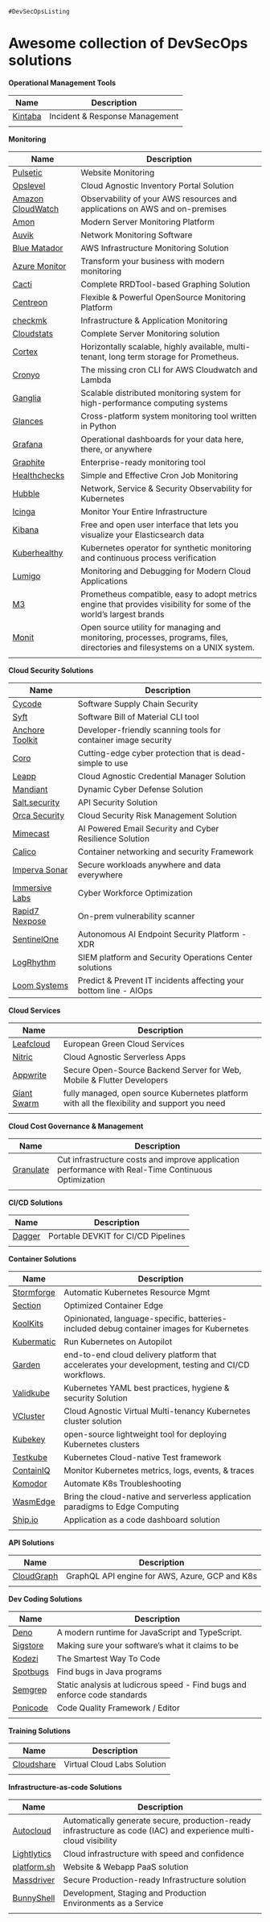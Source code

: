 ``#DevSecOpsListing``
<h1> Awesome collection of DevSecOps solutions </h1>

**Operational Management Tools**

| Name | Description |
| -------- | ----------- |
| [Kintaba](https://www.kintaba.com/) | Incident & Response Management  |
| | |

**Monitoring**

| Name | Description |
| -------- | ----------- |
|[Pulsetic](https://www.pulsetic.com/) | Website Monitoring |
|[Opslevel](https://www.opslevel.com/) | Cloud Agnostic Inventory Portal Solution |
|[Amazon CloudWatch](https://aws.amazon.com/cloudwatch/) | Observability of your AWS resources and applications on AWS and on-premises |
|[Amon](https://github.com/amonapp/amon) | Modern Server Monitoring Platform |
|[Auvik](https://www.auvik.com/) | Network Monitoring Software |
|[Blue Matador](https://www.bluematador.com/) |  AWS Infrastructure Monitoring Solution |
|[Azure Monitor](https://azure.microsoft.com/nl-nl/services/monitor/#overview) | Transform your business with modern monitoring |
|[Cacti](https://www.cacti.net/) | Complete RRDTool-based Graphing Solution |
|[Centreon](https://github.com/centreon/centreon) | Flexible & Powerful OpenSource Monitoring Platform  |
|[checkmk](https://checkmk.com/) | Infrastructure & Application Monitoring |
|[Cloudstats](https://servermonitoring.me/) | Complete Server Monitoring solution |
|[Cortex](https://cortexmetrics.io/) | Horizontally scalable, highly available, multi-tenant, long term storage for Prometheus. |
|[Cronyo](https://github.com/cronyo/cronyo?utm_source=saashub&utm_medium=marketplace&utm_campaign=saashub) | The missing cron CLI for AWS Cloudwatch and Lambda |
|[Ganglia](http://ganglia.sourceforge.net/) | Scalable distributed monitoring system for high-performance computing systems | 
|[Glances](https://nicolargo.github.io/glances/) | Cross-platform system monitoring tool written in Python |
|[Grafana](https://grafana.com/) | Operational dashboards for your data here, there, or anywhere |
|[Graphite](https://graphiteapp.org/) | Enterprise-ready monitoring tool | 
|[Healthchecks](https://healthchecks.io/) | Simple and Effective Cron Job Monitoring |
|[Hubble](https://github.com/cilium/hubble) | Network, Service & Security Observability for Kubernetes |
|[Icinga](https://icinga.com/) | Monitor Your Entire Infrastructure |
|[Kibana](https://www.elastic.co/kibana/) | Free and open user interface that lets you visualize your Elasticsearch data |
|[Kuberhealthy](https://github.com/kuberhealthy/kuberhealthy) | Kubernetes operator for synthetic monitoring and continuous process verification |
|[Lumigo](https://lumigo.io/) | Monitoring and Debugging for Modern Cloud Applications |
|[M3](https://m3db.io/) | Prometheus compatible, easy to adopt metrics engine that provides visibility for some of the world’s largest brands |
|[Monit](https://mmonit.com/monit/) | Open source utility for managing and monitoring, processes, programs, files, directories and filesystems on a UNIX system. |
| | |


**Cloud Security Solutions**

| Name | Description |
| -------- | ----------- |
|[Cycode](https://cycode.com/) | Software Supply Chain Security |
|[Syft](https://github.com/anchore/syft) | Software Bill of Material CLI tool |
|[Anchore Toolkit](https://anchore.com/opensource/) | Developer-friendly scanning tools for container image security |
|[Coro](https://www.coro.net/) | Cutting-edge cyber protection that is dead-simple to use |
|[Leapp](https://www.leapp.cloud/) | Cloud Agnostic Credential Manager Solution |
|[Mandiant](https://www.mandiant.com/) | Dynamic Cyber Defense Solution |
|[Salt.security](https://salt.security/) | API Security Solution |
|[Orca Security](https://orca.security/) | Cloud Security Risk Management Solution |
|[Mimecast](https://www.mimecast.com/) | AI Powered Email Security and Cyber Resilience Solution |
|[Calico](https://www.tigera.io/project-calico/) | Container networking and security Framework |
|[Imperva Sonar](https://www.imperva.com/products/sonar-platform-anywhere/) | Secure workloads anywhere and data everywhere |
|[Immersive Labs](https://www.immersivelabs.com/) | Cyber Workforce Optimization |
|[Rapid7 Nexpose](https://www.rapid7.com/products/nexpose/) | On-prem vulnerability scanner |
|[SentinelOne](https://www.sentinelone.com/) | Autonomous AI Endpoint Security Platform - XDR |
|[LogRhythm](https://logrhythm.com/) | SIEM platform and Security Operations Center solutions |
|[Loom Systems](https://www.loomsystems.com/) | Predict & Prevent IT incidents affecting your bottom line - AIOps |




**Cloud Services**

| Name | Description |
| -------- | ----------- |
|[Leafcloud](https://www.leaf.cloud/) | European Green Cloud Services |
|[Nitric](https://nitric.io/) | Cloud Agnostic Serverless Apps |
|[Appwrite](https://appwrite.io/) | Secure Open-Source Backend Server for Web, Mobile & Flutter Developers |
|[Giant Swarm](https://www.giantswarm.io/) | fully managed, open source Kubernetes platform with all the flexibility and support you need |
| | |



**Cloud Cost Governance &  Management**

| Name | Description |
| -------- | ----------- |
|[Granulate](https://granulate.io/) | Cut infrastructure costs and improve application performance with Real-Time Continuous Optimization |
| | |


**CI/CD Solutions**

| Name | Description |
| -------- | ----------- |
| [Dagger](https://dagger.io/) | Portable DEVKIT for CI/CD Pipelines |
| | |

**Container Solutions**

| Name | Description |
| -------- | ----------- |
|[Stormforge](https://www.stormforge.io/) | Automatic Kubernetes Resource Mgmt |
|[Section](https://section.io/) | Optimized Container Edge |
|[KoolKits](https://github.com/lightrun-platform/koolkits) | Opinionated, language-specific, batteries-included debug container images for Kubernetes |
|[Kubermatic](https://www.kubermatic.com/) | Run Kubernetes on Autopilot |
|[Garden](https://garden.io/) | end-to-end cloud delivery platform that accelerates your development, testing and CI/CD workflows. |
|[Validkube](https://validkube.com/) | Kubernetes YAML best practices, hygiene & security Solution |
|[VCluster](https://www.vcluster.com/) | Cloud Agnostic Virtual Multi-tenancy Kubernetes cluster solution |
|[Kubekey](https://github.com/kubesphere/kubekey) | open-source lightweight tool for deploying Kubernetes clusters |
|[Testkube](https://testkube.kubeshop.io/) | Kubernetes Cloud-native Test framework |
|[ContainIQ](https://www.containiq.com/) | Monitor Kubernetes metrics, logs, events, & traces |
|[Komodor](https://komodor.com/) | Automate K8s Troubleshooting |
|[WasmEdge](https://wasmedge.org/) | Bring the cloud-native and serverless application paradigms to Edge Computing |
|[Ship.io](https://shipa.io/) | Application as a code dashboard solution |
| | |

**API Solutions**

| Name | Description |
| -------- | ----------- |
|[CloudGraph](https://www.cloudgraph.dev/) | GraphQL API engine for AWS, Azure, GCP and K8s |
| | |


**Dev Coding Solutions**


| Name | Description |
| -------- | ----------- |
|[Deno](https://deno.land/) | A modern runtime for JavaScript and TypeScript. |
|[Sigstore](https://www.sigstore.dev/) | Making sure your software’s what it claims to be |
|[Kodezi](https://kodezi.com/) | The Smartest Way To Code  |
|[Spotbugs](https://spotbugs.github.io/) | Find bugs in Java programs |
|[Semgrep](https://semgrep.dev/) | Static analysis at ludicrous speed - Find bugs and enforce code standards |
|[Ponicode](https://www.ponicode.com/) | Code Quality Framework / Editor |
| | |



**Training Solutions**

| Name | Description |
| -------- | ----------- |
|[Cloudshare](https://www.cloudshare.com/) | Virtual Cloud Labs Solution |
| | |



**Infrastructure-as-code Solutions**

| Name | Description |
| -------- | ----------- |
|[Autocloud](autocloud.dev) | Automatically generate secure, production-ready infrastructure as code (IAC) and experience multi-cloud visibility |
|[Lightlytics](https://www.lightlytics.com/) | Cloud infrastructure with speed and confidence |
|[platform.sh](https://platform.sh/) | Website & Webapp PaaS solution |
|[Massdriver](https://www.massdriver.cloud/) | Secure Production-ready Infrastructure solution |
|[BunnyShell](https://www.bunnyshell.com/) | Development, Staging and Production Environments as a Service |
| | |






